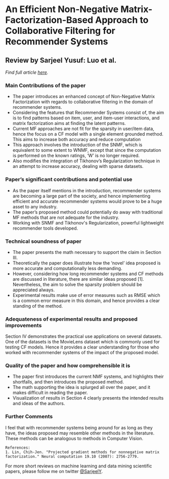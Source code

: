 # An Efficient Non-Negative Matrix-Factorization-Based Approach to Collaborative Filtering for Recommender Systems

## Review by Sarjeel Yusuf: Luo et al.

_Find full article [here](https://ieeexplore.ieee.org/document/6748996)._

### Main Contributions of the paper

- The paper introduces an enhanced concept of Non-Negative Matrix Factorization with regards to
  collaborative filtering in the domain of recommender systems.
- Considering the features that Recommender Systems consist of, the aim is to find patterns based on
  item, user, and item-user interactions, and matrix factorization aims at finding the latent patterns.
- Current MF approaches are not fit for the sparsity in user/item data, hence the focus on a CF model
  with a single element grounded method. This aims to increase both accuracy and reduce computation
- This approach involves the introduction of the SNMF, which is equivalent to some extent to WNMF,
  except that since the computation is performed on the known ratings, ‘W’ is no longer required.
- Also modifies the integration of Tikhonov’s Regularization technique in an attempt to increase accuracy,
  dealing with sparse datasets.

### Paper’s significant contributions and potential use

- As the paper itself mentions in the introduction, recommender systems are becoming a large part of the
  society, and hence implementing efficient and accurate recommender systems would prove to be a
  huge asset to any industry.
- The paper’s proposed method could potentially do away with traditional MF methods that are not
  adequate for the industry.
- Working with SNMF and Tikhonov's Regularization, powerful lightweight recommender tools developed.

### Technical soundness of paper

- The paper presents the math necessary to support the claim in Section III.
- Theoretically the paper does illustrate how the ‘novel’ idea proposed is more accurate and
  computationally less demanding.
- However, considering how long recommender systems and CF methods are discussed in literature,
  there are similar ideas proposed [1]. Nevertheless, the aim to solve the sparsity problem should be
  appreciated always.
- Experimental results make use of error measures such as RMSE which is a common error measure in
  this domain, and hence provides a clear standing of the method.

### Adequateness of experimental results and proposed improvements

Section IV demonstrates the practical use applications on several datasets. One of the datasets is the MovieLens dataset which is commonly used for testing CF models. Hence it provides a clear understanding for those who worked with recommender systems of the impact of the proposed model.

### Quality of the paper and how comprehensible it is

- The paper first introduces the current NMF systems, and highlights their shortfalls, and then introduces
  the proposed method.
- The math supporting the idea is splurged all over the paper, and it makes difficult in reading the paper.
- Visualization of results in Section 4 clearly presents the intended results and ideas of the authors.

### Further Comments

I feel that with recommender systems being around for as long as they have, the ideas proposed may resemble other methods in the literature. These methods can be analogous to methods in Computer Vision.

```
References:
1. Lin, Chih-Jen. "Projected gradient methods for nonnegative matrix factorization." Neural computation 19.10 (2007): 2756-2779.
```

For more short reviews on machine learning and data mining scientific papers, please follow me on twitter [@SarjeelY](https://twitter.com/SarjeelY).
